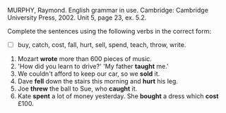 MURPHY, Raymond. English grammar in use. Cambridge: Cambridge University Press, 2002. Unit 5, page 23, ex. 5.2.

Complete the sentences using the following verbs in the correct form:
- [ ] buy, catch, cost, fall, hurt, sell, spend, teach, throw, write.

1.  Mozart **wrote** more than 600 pieces of music.
2.  'How did you learn to drive?' 'My father **taught** me.'
3.  We couldn't afford to keep our car, so we **sold** it.
4.  Dave **fell** down the stairs this morning and **hurt** his leg.
5.  Joe **threw** the ball to Sue, who **caught** it.
6.  Kate **spent** a lot of money yesterday. She **bought** a dress which **cost** £100.
